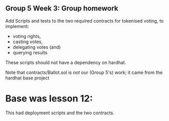 ## Group 5 Week 3: Group homework
Add Scripts and tests to the two required contracts for tokenised voting, to implement:
- voting rights,
- casting votes,
- delegating votes (and)
- querying results

These scripts should not have a dependency on hardhat.

Note that contracts/Ballot.sol is *not* our (Group 5's) work; it came from the hardhat base project 

# Base was lesson 12:
This had deployment scripts and the two contracts.
